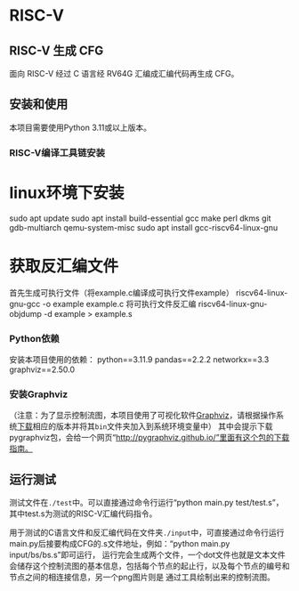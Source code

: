 # RISC-V
## RISC-V 生成 CFG
面向 RISC-V 经过 C 语言经 RV64G 汇编成汇编代码再生成 CFG。

## 安装和使用
本项目需要使用Python 3.11或以上版本。

### RISC-V编译工具链安装
# linux环境下安装
sudo apt update
sudo apt install build-essential gcc make perl dkms git  gdb-multiarch qemu-system-misc
sudo apt install gcc-riscv64-linux-gnu

# 获取反汇编文件
首先生成可执行文件（将example.c编译成可执行文件example）
riscv64-linux-gnu-gcc -o example example.c
将可执行文件反汇编
riscv64-linux-gnu-objdump -d example > example.s


### Python依赖
安装本项目使用的依赖：
python==3.11.9
pandas==2.2.2
networkx==3.3
graphviz==2.50.0

### 安装Graphviz
（注意：为了显示控制流图，本项目使用了可视化软件<u>[Graphviz](https://graphviz.org/)</u>，请根据操作系统<u>[下载](https://graphviz.org/download/)</u>相应的版本并将其`bin`文件夹加入到系统环境变量中）
其中会提示下载pygraphviz包，会给一个网页“http://pygraphviz.github.io/”里面有这个包的下载指南。


## 运行测试
测试文件在`./test`中。可以直接通过命令行运行“python main.py test/test.s”，其中test.s为测试的RISC-V汇编代码指令。

用于测试的C语言文件和反汇编代码在文件夹`./input`中，可直接通过命令行运行main.py后接要构成CFG的.s文件地址，例如：“python main.py input/bs/bs.s”即可运行，
运行完会生成两个文件，一个dot文件也就是文本文件会储存这个控制流图的基本信息，包括每个节点的起止行，以及每个节点的编号和节点之间的相连接信息，另一个png图片则是
通过工具绘制出来的控制流图。
